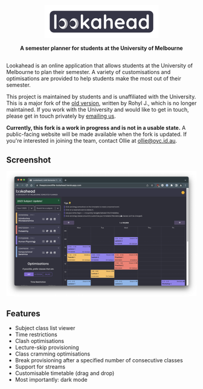 <div align="center">
	<img src="client/public/lookahead_display_logo.png" width="300">
	<p>
		<b>A semester planner for students at the University of Melbourne</b>
	</p>
  <h2></h2>
</div>

Lookahead is an online application that allows students at the University of Melbourne to plan their
semester. A variety of customisations and optimisations are provided to help students make the most
out of their semester.

This project is maintained by students and is unaffiliated with the University. This is a major fork of the [old version](https://github.com/Trontor/lookahead), written by Rohyl J., which is no longer maintained. If you work with the University and would like to get in touch, please get in touch privately by [emailing us](mailto:ollie@oyc.id.au).

**Currently, this fork is a work in progress and is not in a usable state.** A public-facing website will be made available when the fork is updated. If you're interested in joining the team, contact Ollie at [ollie@oyc.id.au](mailto:ollie@oyc.id.au).

## Screenshot
<div align="center">
	<img src="client/public/lookahead_screenshot.png" width="700">
</div>


## Features

- Subject class list viewer
- Time restrictions
- Clash optimisations
- Lecture-skip provisioning
- Class cramming optimisations
- Break provisioning after a specified number of consecutive classes
- Support for streams
- Customisable timetable (drag and drop)
- Most importantly: dark mode
